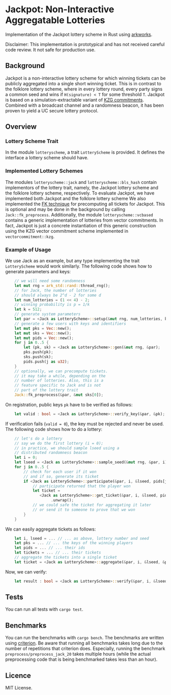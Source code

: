 # Jackpot: Non-Interactive Aggregatable Lotteries

Implementation of the Jackpot lottery scheme in Rust using [arkworks](http://arkworks.rs/).

Disclaimer: This implementation is prototypical and has not received careful code review. It not safe for production use.

## Background
Jackpot is a non-interactive lottery scheme for which winning tickets can be publicly aggregated into a single short winning ticket.
This is in contrast to the folklore lottery scheme, where in every lottery round, every party signs a common seed and wins if `H(signature) < T` for some threshold `T`.
Jackpot is based on a simulation-extractable variant of [KZG commitments](http://cacr.uwaterloo.ca/techreports/2010/cacr2010-10.pdf).
Combined with a broadcast channel and a randomness beacon, it has been proven to yield a UC secure lottery protocol.

## Overview

### Lottery Scheme Trait
In the module `lotteryscheme`, a trait `LotteryScheme` is provided.
It defines the interface a lottery scheme should have.

### Implemented Lottery Schemes
The modules `lotteryscheme::jack` and `lotteryscheme::bls_hash` contain implementors of the lottery trait, namely, the Jackpot lottery scheme and the folklore lottery scheme, respectively.
To evaluate Jackpot, we have implemented both Jackpot and the folklore lottery scheme
We also implemented the [FK technique](https://eprint.iacr.org/2023/033.pdf) for precomputing all tickets for Jackpot.
This is optional and may be done in the background by calling `Jack::fk_preprocess`.
Additionally, the module `lotteryscheme::vcbased` contains a generic implementation of lotteries from vector commitments. In fact, Jackpot is just a concrete instantiation of this generic construction using the KZG vector commitment scheme implemented in `vectorcommitment::kzg`.

### Example of Usage
We use Jack as an example, but any type implementing the trait `LotteryScheme` would work similarly.
The following code shows how to generate parameters and keys:
```rust
    // we will need some randomness
    let mut rng = ark_std::rand::thread_rng();
    // for Jack, the number of lotteries
    // should always be 2^d - 2 for some d
    let num_lotteries = (1 << 4) - 2;
    // winning probability is p = 1/k
    let k = 512;
    // generate system parameters
    let par = <Jack as LotteryScheme>::setup(&mut rng, num_lotteries, k);
    // generate a few users with keys and identifiers
    let mut pks = Vec::new();
    let mut sks = Vec::new();
    let mut pids = Vec::new();
    for j in 0..5 {
        let (pk, sk) = <Jack as LotteryScheme>::gen(&mut rng, &par);
        pks.push(pk);
        sks.push(sk);
        pids.push(j as u32);
    }
    // optionally, we can precompute tickets.
    // it may take a while, depending on the
    // number of lotteries. Also, this is a
    // feature specific to Jack and is not
    // part of the lottery trait
    Jack::fk_preprocess(&par, &mut sks[0]);
```
On registration, public keys `pk` have to be verified as follows:
```rust
    let valid : bool = <Jack as LotteryScheme>::verify_key(&par, &pk);
```
If verification fails (`valid = 0`), the key must be rejected and never be used.
The following code shows how to do a lottery:
```rust
    // let's do a lottery
    // say we do the first lottery (i = 0);
    // in practice, we should sample lseed using a
    // distributed randomness beacon
    let i = 0;
    let lseed = <Jack as LotteryScheme>::sample_seed(&mut rng, &par, i);
    for j in 0..5 {
        // check for each user if it won
        // and if so, generate its ticket
        if <Jack as LotteryScheme>::participate(&par, i, &lseed, pids[j], &sks[j], &pks[j]) {
            // participate returned that the player won
            let ticket =
               <Jack as LotteryScheme>::get_ticket(&par, i, &lseed, pids[j], &sks[j], &pks[j])
                    .unwrap();
            // we could safe the ticket for aggregating it later
            // or send it to someone to prove that we won
        }
    }
```
We can easily aggregate tickets as follows:
```rust
    let i, lseed = ... // ... as above, lottery number and seed
    let pks = ... // ... the keys of the winning players
    let pids = ... // ... their ids
    let tickets = ... // ... their tickets
    // aggregate the tickets into a single ticket
    let ticket = <Jack as LotteryScheme>::aggregate(&par, i, &lseed, &pids, &pks, &tickets);
```
Now, we can verify:
```rust
    let result : bool = <Jack as LotteryScheme>::verify(&par, i, &lseed, &pids, &pks, &ticket);
```

## Tests
You can run all tests with `cargo test`.

## Benchmarks
You can run the benchmarks with `cargo bench`.
The benchmarks are written using [criterion](https://github.com/bheisler/criterion.rs).
Be aware that running all benchmarks takes long due to the number of repetitions that criterion does.
Especially, running the benchmark `preprocess/preprocess_jack_20` takes multiple hours (while the actual preprocessing code that is being benchmarked takes less than an hour).

## Licence
MIT License.
